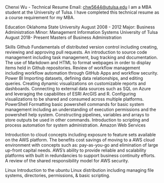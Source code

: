 Chenxi Wu - Technical Resume
Email: chw5644@utulsa.edu 
I am a MBA student at the University of Tulsa. I have completed this technical resume as a course requirement for my MBA. 


Education
Oklahoma State University
August 2008 - 2012
Major: Business Administration
Minor: Management Information Systems
University of Tulsa 
August 2018- Present
Masters of Business Administration

Skills
Github
Fundamentals of distributed version control including creating, reviewing and approving pull requests.
An introduction to source code management including task management, bug tracking and documentation.
The use of Markdown and HTML to format webpages in order to display items held in Github repositories.
Review of workflow management including workflow automation through GitHub Apps and workflow security.
Power BI
Importing datasets, defining data relationships, and editing queries.
Creating dynamic visualizations on customizable reports and dashboards.
Connecting to external data sources such as SQL on Azure and leveraging the capabilites of ESRI ArcGIS and R.
Configuring visualizations to be shared and consumed across multiple platforms.
PowerShell
Formatting basic powershell commands for basic system management including an understanding of execution permissions and the powershell help system.
Constructing pipelines, variables and arrays to store outputs be used in other commands.
Introduction to scripting and process automation for system administration. 
Amazon Web Services

Introduction to cloud concepts including exposure to feature sets available on the AWS platform. 
The benefits cost savings of moving to a AWS cloud environment with concepts such as: pay-as-you-go and elimination of large up-front capital needs. 
AWS’s ability to provide reliable and scalability platforms with built in redundancies to support business continuity efforts.
A review of the shared responsibility model for AWS security.

Linux
Introduction to the ubuntu Linux distribution including managing file systems, directories, permissions, & basic scripting.
